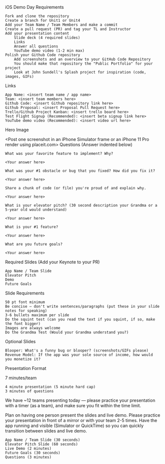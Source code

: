 iOS Demo Day
Requirements

    Fork and clone the repository
    Create a branch for Unit1 or Unit4
    Add your Team Name / Team Members and make a commit
    Create a pull request (PR) and tag your TL and Instructor
    Add your presentation content
        Slide deck (4 required slides)
        Links
        Answer all questions
        YouTube demo video (1-2 min max)
    Polish your Github Code repository
        Add screenshots and an overview to your GitHub Code Repository
        You should make that repository the "Public Portfolio" for your project
        Look at John Sundell's Splash project for inspiration (code, images, GIFs)

Links

    App Name: <insert team name / app name>
    Team: <insert team members here>
    Github Code: <insert Github repository link here>
    Github Proposal: <insert Proposal Pull Request here>
    Trello/Github Project Kanban: <insert trello board here>
    Test Flight Signup (Recommended): <insert beta signup link here>
    YouTube demo video (Recommended): <insert video url here>

Hero Image

<Post one screenshot in an iPhone Simulator frame or an iPhone 11 Pro render using placeit.com>
Questions (Answer indented below)

    What was your favorite feature to implement? Why?

    <Your answer here>

    What was your #1 obstacle or bug that you fixed? How did you fix it?

    <Your answer here>

    Share a chunk of code (or file) you're proud of and explain why.

    <Your answer here>

    What is your elevator pitch? (30 second description your Grandma or a 5-year old would understand)

    <Your answer here>

    What is your #1 feature?

    <Your answer here>

    What are you future goals?

    <Your answer here>

Required Slides (Add your Keynote to your PR)

    App Name / Team Slide
    Elevator Pitch
    Demo
    Future Goals

Slide Requirements

    50 pt font minimum
    Be concise — don't write sentences/paragraphs (put these in your slide notes for speaking)
    3-6 bullets maximum per slide
    Do the squint test (can you read the text if you squint, if so, make the font bigger)
    Images are always welcome
    Do the Grandma Test (Would your Grandma understand you?)

Optional Slides

    Blooper: What's a funny bug or blooper? (screenshots/GIFs please)
    Revenue Model: If the app was your sole source of income, how would you monetize it?

Presentation Format

7 minutes/team

    4 minute presentation (5 minute hard cap)
    3 minutes of questions

We have ~12 teams presenting today — please practice your presentation with a timer (as a team), and make sure you fit within the time limit.

Plan on having one person present the slides and live demo. Please practice your presentation in front of a mirror or with your team 2-5 times. Have the app running and visible (Simulator or QuickTime) so you can quickly transition between slides and live demo.

    App Name / Team Slide (30 seconds)
    Elevator Pitch Slide (60 seconds)
    Live Demo (2 minutes)
    Future Goals (30 seconds)
    Questions (3 minutes)

